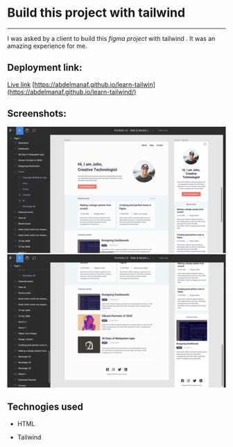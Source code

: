 # Build this project with tailwind
---

I was asked by a client to build this *figma project* with tailwind . 
It was an amazing experience for me.


## Deployment link:
[Live link](https://abdelmanaf.github.io/learn-tailwind/)
[https://abdelmanaf.github.io/learn-tailwin](https://abdelmanaf.github.io/learn-tailwind/)



## Screenshots:
![figma photo one](./assets/img/figma-one.png)
![figma photo one](./assets/img/figma-two.png)



## Technogies used

- HTML 

- Tailwind
